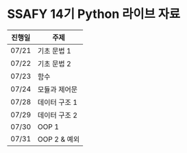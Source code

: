 # SSAFY 14기 Python 라이브 자료

| 진행일 | 주제            |
| ------ | --------------- |
| 07/21 | 기초 문법 1     |
| 07/22 | 기초 문법 2     |
| 07/23 | 함수 |
| 07/24 | 모듈과 제어문 |
| 07/28 | 데이터 구조 1 |
| 07/29 | 데이터 구조 2  |
| 07/30 | OOP 1          |
| 07/31 | OOP 2 & 예외 |

